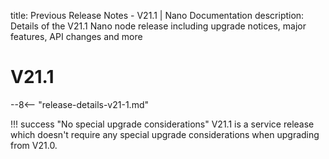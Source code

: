 title: Previous Release Notes - V21.1 | Nano Documentation
description: Details of the V21.1 Nano node release including upgrade notices, major features, API changes and more

# V21.1

--8<-- "release-details-v21-1.md"

!!! success "No special upgrade considerations"
	V21.1 is a service release which doesn't require any special upgrade considerations when upgrading from V21.0.